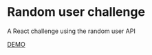 # Random user challenge
A React challenge using the random user API

[DEMO](https://goncy-random-user.netlify.com)